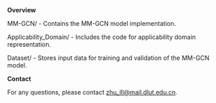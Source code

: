 **Overview**

MM-GCN/ - Contains the MM-GCN model implementation.

Applicability_Domain/ - Includes the code for applicability domain representation.

Dataset/ - Stores input data for training and validation of the MM-GCN model.


**Contact**

For any questions, please contact zhu_lll@mail.dlut.edu.cn.
